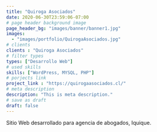 ```yaml
---
title: "Quiroga Asociados"
date: 2020-06-30T23:59:06-07:00
# page header background image
page_header_bg: "images/banner/banner1.jpg"
images: 
  - "images/portfolio/QuirogaAsociados.jpg"
# clients
clients : "Quiroga Asociados"
# filter types
types: ["Desarrollo Web"]
# used skills
skills: ["WordPress, MYSQL, PHP"]
# porjects link
project_link : "https://quirogaasociados.cl/"
# meta description
description: "This is meta description."
# save as draft
draft: false
---
```

Sitio Web desarrollado para agencia de abogados, Iquique.